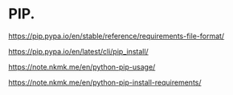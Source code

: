 # PIP.

https://pip.pypa.io/en/stable/reference/requirements-file-format/



https://pip.pypa.io/en/latest/cli/pip_install/



https://note.nkmk.me/en/python-pip-usage/



https://note.nkmk.me/en/python-pip-install-requirements/

